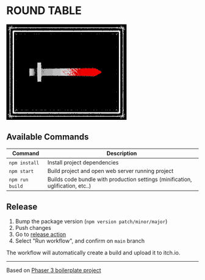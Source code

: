 # ROUND TABLE

![cover](./cover.gif)

## Available Commands

| Command | Description |
|---------|-------------|
| `npm install` | Install project dependencies |
| `npm start` | Build project and open web server running project |
| `npm run build` | Builds code bundle with production settings (minification, uglification, etc..) |

## Release

1. Bump the package version (`npm version patch/minor/major`)
2. Push changes
3. Go to [release action](https://github.com/SweetheartSquad/AGBIC2019---Round-Table/actions/workflows/release.yml)
4. Select "Run workflow", and confirm on `main` branch

The workflow will automatically create a build and upload it to itch.io.

---

Based on [Phaser 3 boilerplate project](https://github.com/photonstorm/phaser3-project-template)

